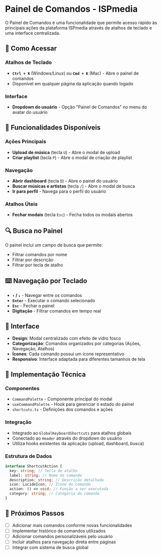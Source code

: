 # Painel de Comandos - ISPmedia

O Painel de Comandos é uma funcionalidade que permite acesso rápido às principais ações da plataforma ISPmedia através de atalhos de teclado e uma interface centralizada.

## 🚀 Como Acessar

### Atalhos de Teclado

- **`Ctrl + K`** (Windows/Linux) ou **`Cmd + K`** (Mac) - Abre o painel de comandos
- Disponível em qualquer página da aplicação quando logado

### Interface

- **Dropdown do usuário** - Opção "Painel de Comandos" no menu do avatar do usuário

## 🎯 Funcionalidades Disponíveis

### Ações Principais

- **Upload de música** (tecla `U`) - Abre o modal de upload
- **Criar playlist** (tecla `P`) - Abre o modal de criação de playlist

### Navegação

- **Abrir dashboard** (tecla `D`) - Abre o painel do usuário
- **Buscar músicas e artistas** (tecla `/`) - Abre o modal de busca
- **Ir para perfil** - Navega para o perfil do usuário

### Atalhos Úteis

- **Fechar modais** (tecla `Esc`) - Fecha todos os modais abertos

## 🔍 Busca no Painel

O painel inclui um campo de busca que permite:

- Filtrar comandos por nome
- Filtrar por descrição
- Filtrar por tecla de atalho

## ⌨️ Navegação por Teclado

- **`↑` / `↓`** - Navegar entre os comandos
- **`Enter`** - Executar o comando selecionado
- **`Esc`** - Fechar o painel
- **Digitação** - Filtrar comandos em tempo real

## 🎨 Interface

- **Design**: Modal centralizado com efeito de vidro fosco
- **Categorização**: Comandos organizados por categorias (Ações, Navegação, Atalhos)
- **Ícones**: Cada comando possui um ícone representativo
- **Responsivo**: Interface adaptada para diferentes tamanhos de tela

## 🔧 Implementação Técnica

### Componentes

- `CommandPalette` - Componente principal do modal
- `useCommandPalette` - Hook para gerenciar o estado do painel
- `shortcuts.ts` - Definições dos comandos e ações

### Integração

- Integrado ao `GlobalKeyboardShortcuts` para atalhos globais
- Conectado ao `Header` através do dropdown do usuário
- Utiliza hooks existentes da aplicação (upload, dashboard, busca)

### Estrutura de Dados

```typescript
interface ShortcutAction {
  key: string; // Tecla de atalho
  label: string; // Nome do comando
  description: string; // Descrição detalhada
  icon: LucideIcon; // Ícone do comando
  action: () => void; // Função a ser executada
  category: string; // Categoria do comando
}
```

## 🚀 Próximos Passos

- [ ] Adicionar mais comandos conforme novas funcionalidades
- [ ] Implementar histórico de comandos utilizados
- [ ] Adicionar comandos personalizáveis pelo usuário
- [ ] Incluir atalhos para navegação direta entre páginas
- [ ] Integrar com sistema de busca global
